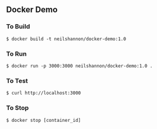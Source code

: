 ## Docker Demo

### To Build
`$ docker build -t neilshannon/docker-demo:1.0`

### To Run
`$ docker run -p 3000:3000 neilshannon/docker-demo:1.0 .`

### To Test
`$ curl http://localhost:3000`

### To Stop
`$ docker stop [container_id]`